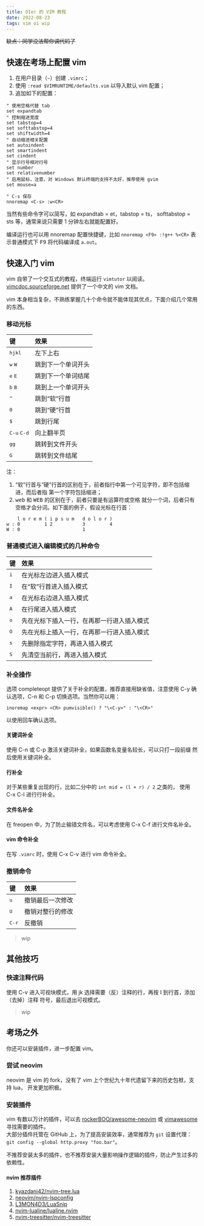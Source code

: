 ```yaml
---
title: OIer 的 VIM 教程
date: 2022-08-23
tags: vim oi wip
---
```


~~缺点：同学没法帮你调代码了~~

## 快速在考场上配置 vim

1. 在用户目录（`~`）创建 `.vimrc`；
2. 使用 `:read $VIMRUNTIME/defaults.vim` 以导入默认 vim 配置；
3. 追加如下的配置：

```vim
" 使用空格代替 tab
set expandtab
" 控制缩进宽度
set tabstop=4
set softtabstop=4
set shiftwidth=4
" 自动缩进相关配置
set autoindent
set smartindent
set cindent
" 显示行号相对行号
set number
set relativenumber
" 启用鼠标，注意，对 Windows 默认终端的支持不太好，推荐使用 gvim
set mouse=a

" C-s 保存
nnoremap <C-s> :w<CR>
```

当然有些命令字可以简写，如 expandtab = et，tabstop = ts，
softtabstop = sts 等，通常来说只需要 1 分钟左右就能配置好。

编译运行也可以用 nnoremap 配置快捷键，比如
`nnoremap <F9> :!g++ %<CR>` 表示普通模式下 <kbd>F9</kbd>
将代码编译成 `a.out`。

## 快速入门 vim

vim 自带了一个交互式的教程，终端运行 `vimtutor` 以阅读。  
[vimcdoc.sourceforge.net](https://vimcdoc.sourceforge.net/doc/help.html) 提供了一个中文的 vim 文档。

vim 本身相当复杂，不熟练掌握几十个命令就不能体现其优点，下面介绍几个常用的东西。

### 移动光标

| 键                                               | 效果               |
| :----------------------------------------------- | :----------------- |
| <kbd>h</kbd><kbd>j</kbd><kbd>k</kbd><kbd>l</kbd> | 左下上右           |
| <kbd>w</kbd> <kbd>W</kbd>                        | 跳到下一个单词开头 |
| <kbd>e</kbd> <kbd>E</kbd>                        | 跳到下一个单词结尾 |
| <kbd>b</kbd> <kbd>B</kbd>                        | 跳到上一个单词开头 |
| <kbd>^</kbd>                                     | 跳到“软”行首       |
| <kbd>0</kbd>                                     | 跳到“硬”行首       |
| <kbd>$</kbd>                                     | 跳到行尾           |
| <kbd>C-u</kbd> <kbd>C-d</kbd>                    | 向上翻半页         |
| <kbd>gg</kbd>                                    | 跳转到文件开头     |
| <kbd>G</kbd>                                     | 跳转到文件结尾     |

注：

1. “软”行首与“硬”行首的区别在于，前者指行中第一个可见字符，即不包括缩进，而后者指
   第一个字符包括缩进；
2. <kbd>w</kbd><kbd>e</kbd><kbd>b</kbd> 和 
   <kbd>W</kbd><kbd>E</kbd><kbd>B</kbd> 的区别在于，前者只要是有运算符或空格
   就分一个词，后者只有空格才会分词。如下面的例子，假设光标在行首：

```
    l o r e m ( i p s u m   d o l o r )
w : 0         1 2           3         4
W : 0                       1
```

### 普通模式进入编辑模式的几种命令

| 键           | 效果                                       |
| :----------- | :----------------------------------------- |
| <kbd>i</kbd> | 在光标左边进入插入模式                     |
| <kbd>I</kbd> | 在“软”行首进入插入模式                     |
| <kbd>a</kbd> | 在光标右边进入插入模式                     |
| <kbd>A</kbd> | 在行尾进入插入模式                         |
| <kbd>o</kbd> | 先在光标下插入一行，在再那一行进入插入模式 |
| <kbd>O</kbd> | 先在光标上插入一行，在再那一行进入插入模式 |
| <kbd>s</kbd> | 先删除指定字符，再进入插入模式             |
| <kbd>S</kbd> | 先清空当前行，再进入插入模式               |

### 补全操作

选项 completeopt 提供了关于补全的配置，推荐直接用缺省值，注意使用
C-y 确认选项，C-n 和 C-p 切换选项。当然你可以用：

```vim
inoremap <expr> <CR> pumvisible() ? "\<C-y>" : "\<CR>"
```

以使用回车确认选项。

#### 关键词补全

使用 C-n 或 C-p 激活关键词补全，如果函数名变量名较长，可以只打一段前缀
然后使用关键词补全。

#### 行补全

对于某些重复出现的行，比如二分中的 `int mid = (l + r) / 2` 之类的，
使用 C-x C-l 进行行补全。

#### 文件名补全

在 freopen 中，为了防止输错文件名，可以考虑使用 C-x C-f 进行文件名补全。

#### vim 命令补全

在写 `.vimrc` 时，使用 C-x C-v 进行 vim 命令补全。

### 撤销命令

| 键             | 效果             |
| :------------- | :--------------- |
| <kbd>u</kbd>   | 撤销最后一次修改 |
| <kbd>U</kbd>   | 撤销对整行的修改 |
| <kbd>C-r</kbd> | 反撤销           |

> wip

## 其他技巧

### 快速注释代码

使用 C-v 进入可视块模式，用 jk 选择需要（反）注释的行，再按 I 到行首，添加（去掉）注释
符号，最后退出可视模式。

> wip

## 考场之外

你还可以安装插件，进一步配置 vim。

### 尝试 neovim

neovim 是 vim 的 fork，没有了 vim 上个世纪九十年代遗留下来的历史包袱，支持 lua，
开发更加积极。  

### 安装插件

vim 有数以万计的插件，可以去
[rockerBOO/awesome-neovim](https://github.com/rockerBOO/awesome-neovim) 
或 [vimawesome](https://vimawesome.com/) 寻找需要的插件。  
大部分插件托管在 GitHub 上，为了提高安装效率，通常推荐为 `git` 设置代理：
`git config --global http.proxy "foo.bar"`。

不推荐安装太多的插件，也不推荐安装大量影响操作逻辑的插件，防止产生过多的依赖性。

#### nvim 推荐插件

1. [kyazdani42/nvim-tree.lua](//github.com/kyazdani42/nvim-tree.lua)
1. [neovim/nvim-lspconfig](//github.com/neovim/nvim-lspconfig)
1. [L3MON4D3/LuaSnip](//github.com/L3MON4D3/LuaSnip)
1. [nvim-lualine/lualine.nvim](//github.com/nvim-lualine/lualine.nvim)
1. [nvim-treesitter/nvim-treesitter](//github.com/nvim-treesitter/nvim-treesitter)
